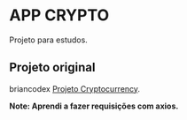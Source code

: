 # APP CRYPTO

Projeto para estudos.

## Projeto original

briancodex [Projeto Cryptocurrency](https://github.com/briancodex/react-api-project-v1).

<!-- ### `deploy`

Espaço para quando fizer deploy -->

**Note: Aprendi a fazer requisições com axios.**
